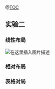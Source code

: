 @[TOC](Android_LAB)
## 实验二
### 线性布局
![在这里插入图片描述](https://img-blog.csdnimg.cn/20201015102030855.png#pic_center)
### 相对布局
### 表格对局
